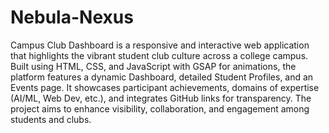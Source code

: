 # Nebula-Nexus
Campus Club Dashboard is a responsive and interactive web application that highlights the vibrant student club culture across a college campus. Built using HTML, CSS, and JavaScript with GSAP for animations, the platform features a dynamic Dashboard, detailed Student Profiles, and an Events page. It showcases participant achievements, domains of expertise (AI/ML, Web Dev, etc.), and integrates GitHub links for transparency. The project aims to enhance visibility, collaboration, and engagement among students and clubs.
